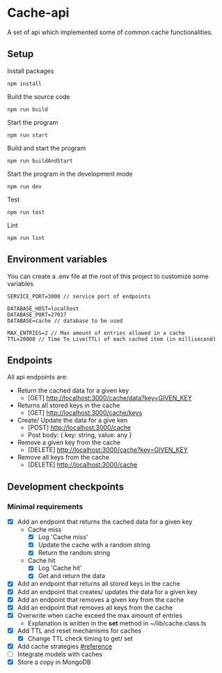 # Cache-api
A set of api which implemented some of common cache functionalities.

## Setup
Install packages
```shell
npm install
```

Build the source code
```shell
npm run build
```

Start the program
```shell
npm run start
```

Build and start the program
```shell
npm run buildAndStart
```

Start the program in the development mode
```shell
npm run dev
```

Test
```shell
npm run test
```

Lint
```shell
npm run lint
```

## Environment variables
You can create a .env file at the root of this project to customize some variables

```
SERVICE_PORT=3000 // service port of endpoints

DATABASE_HOST=localhost
DATABASE_PORT=27017
DATABASE=cache // database to be used

MAX_ENTRIES=2 // Max amount of entries allowed in a cache
TTL=20000 // Time To Live(TTL) of each cached item (in millisecond)
```

## Endpoints
All api endpoints are:
- Return the cached data for a given key
    - [GET] [http://localhost:3000/cache/data?key=GIVEN_KEY](http://localhost:3000/cache/data?key=test)
- Returns all stored keys in the cache
    - [GET] [http://localhost:3000/cache/keys](http://localhost:3000/cache/keys)
- Create/ Update the data for a give ken
    - [POST] [http://localhost:3000/cache](http://localhost:3000/cache)
    - Post body: { key: string, value: any }
- Remove a given key from the cache
    - [DELETE] [http://localhost:3000/cache?key=GIVEN_KEY](http://localhost:3000/cache?key=GIVEN_KEY)
- Remove all keys from the cache
    - [DELETE] [http://localhost:3000/cache](http://localhost:3000/cache)

## Development checkpoints
### Minimal requirements
- [x] Add an endpoint that returns the cached data for a given key
    - Cache miss
        - [x] Log 'Cache miss'
        - [x] Update the cache with a random string
        - [x] Return the random string
    - Cache hit
        - [x] Log 'Cache hit'
        - [x] Get and return the data
- [x] Add an endpoint that returns all stored keys in the cache
- [x] Add an endpoint that creates/ updates the data for a given key
- [x] Add an endpoint that removes a given key from the cache
- [x] Add an endpoint that removes all keys from the cache
- [x] Overwrite when cache exceed the max amount of entries
    - Explanation is written in the **set** method in ~/lib/cache.class.ts
- [x] Add TTL and reset mechanisms for caches
    - [x] Change TTL check timing to get/ set
- [x] Add cache strategies [#reference](https://developers.google.com/web/tools/workbox/modules/workbox-strategies)
- [ ] Integrate models with caches
- [x] Store a copy in MongoDB

